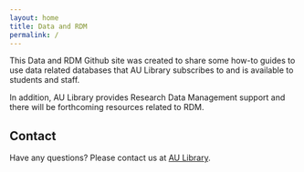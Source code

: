 ```yaml
---
layout: home
title: Data and RDM
permalink: /
---
```


This Data and RDM Github site was created to share some how-to guides to use data related databases that AU Library subscribes to and is available to students and staff.

In addition, AU Library provides Research Data Management support and there will be forthcoming resources related to RDM.

## Contact
Have any questions? Please contact us at [AU Library](mailto:library@athabascau.ca).